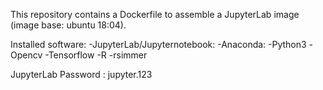 This repository contains a Dockerfile to assemble a JupyterLab image (image base: ubuntu 18:04). 


Installed software:
  -JupyterLab/Jupyternotebook:
  -Anaconda:
  -Python3
  -Opencv
  -Tensorflow
  -R
  -rsimmer
  
  
  
JupyterLab Password : jupyter.123
  
